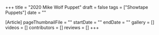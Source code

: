 +++
title = "2020 Mike Wolf Puppet"
draft = false
tags = ["Showtape Puppets"]
date = ""

[Article]
pageThumbnailFile = ""
startDate = ""
endDate = ""
gallery = []
videos = []
contributors = []
reviews = []
+++
